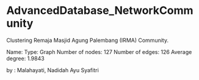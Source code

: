 # AdvancedDatabase_NetworkCommunity
Clustering Remaja Masjid Agung Palembang (IRMA) Community.


Name:
Type: Graph
Number of nodes: 127
Number of edges: 126
Average degree:   1.9843

by : Malahayati, Nadidah Ayu Syafitri

